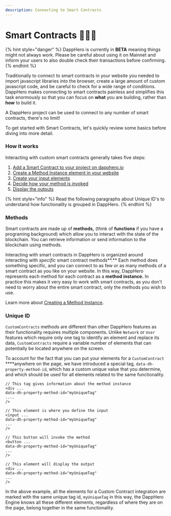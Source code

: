 ```yaml
---
description: Connecting to Smart Contracts
---
```


# Smart Contracts 👩🏾‍🔬

{% hint style="danger" %}
DappHero is currently in **BETA** meaning things might not always work. Please be careful about using it on Mainnet and inform your users to also double check their transactions before confirming. 
{% endhint %}

Traditionally to connect to smart contracts in your website you needed to import javascript libraries into the browser, create a large amount of custom javascript code, and be careful to check for a wide range of conditions. DappHero makes connecting to smart contracts painless and simplifies this task enormously so that you can focus on **what** you are building, rather than **how** to build it.

A DappHero project can be used to connect to any number of smart contracts, there's no limit!

To get started with Smart Contracts, let's quickly review some basics before diving into more detail. 

### How it works

Interacting with custom smart contracts generally takes five steps:

1. [Add a Smart Contract to your project on dapphero.io](adding-smart-contracts/) 
2. [Create a Method Instance element in your website](create-a-method-instance.md)
3. [Create your input elements](inputs.md)
4. [Decide how your method is invoked](invoke.md)
5. [Display the outputs](outputs.md)

{% hint style="info" %}
Read the following paragraphs about Unique ID's to understand how functionality is grouped in DappHero. 
{% endhint %}

### Methods

Smart contracts are made up of **methods,** \(think of **functions** if you have a programing background\) which allow you to interact with the state of the blockchain. You can retrieve information or send information to the blockchain using methods. 

Interacting with smart contracts in DappHero is organized around interacting with _specific_ smart contract methods**.**  Each method does something specific, and you can connect to as few or as many methods of a smart contract as you like on your website. In this way, DappHero represents each method for each contract as a  **method instance.** In practice this makes it very easy to work with smart contracts, as you don't need to worry about the entire smart contract, only the methods you wish to use. 

Learn more about [Creating a Method Instance](create-a-method-instance.md).

### Unique ID

`CustomContracts` methods are different than other DappHero features as their functionality requires multiple components. Unlike `Network` or `User` features which require only one tag to identify an element and replace its data, `CustomContracts` require a variable number of elements that can potentially be located anywhere on the screen. 

To account for the fact that you can put your elements for a `CustomContract` ****anywhere on the page, we have introduced a special tag,  `data-dh-property-method-id`, which has a custom unique value that you determine, and which should be used for all elements related to the same functionality. 

```markup
// This tag gives information about the method instance
<div ...
data-dh-property-method-id="myUniqueTag"
....
/>

// This element is where you define the input
<input ...
data-dh-property-method-id="myUniqueTag"
...
/>

// This button will invoke the method
<button ...
data-dh-property-method-id="myUniqueTag"
...
/>

// This element will display the output
<div ...
data-dh-property-method-id="myUniqueTag"
...
/>
```

In the above example, all the elements for a Custom Contract integration are marked with the same unique tag id, `myUniqueTag` in this way, the DappHero Engine knows all these different elements, regardless of where they are on the page, belong together in the same functionality. 

